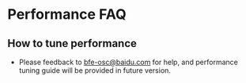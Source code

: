 # Performance FAQ

## How to tune performance

- Please feedback to bfe-osc@baidu.com for help, and performance tuning guide will be provided in future version.
